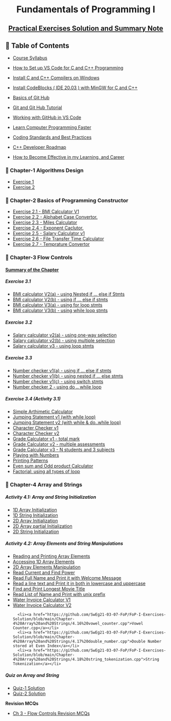 
<a name="readme-top"></a>

<div align="center">
  <h1><b> Fundamentals of Programming I </b></h1>
  <h2><b> <a href="https://github.com/SwEg21-03-07-FoP/FoP-I-Exercises-Solution"> Practical Exercises Solution and Summary Note</a></b></h2>
</div>


## 📗 Table of Contents

- [Course Syllabus](https://github.com/SwEg21-03-07-FoP/Course-Syllabus)
- [How to Set up VS Code for C and C++ Programming](https://www.youtube.com/watch?v=77v-Poud_io)
- [Install C and C++ Compilers on Windows](./Install_C_and_C++_Compilers_on-Windows.md)
- [Install CodeBlocks ( IDE 20.03 ) with MinGW for C and C++](https://www.youtube.com/watch?v=GWJqsmitR2I)
- [Basics of Git Hub](./GitHub_Basics.md)
- [Git and Git Hub Tutorial](https://github.com/SwEg21-03-07-FoP/Collaboration-Tools/blob/main/Git-and-Github.md)
- [Working with GitHub in VS Code](./Link_VScode_with_GitHub.md)
  
- [Learn Computer Programming Faster](https://github.com/SwEg21-03-07-FoP/Learn-Computer-Programming-Faster)
- [Coding Standards and Best Practices](https://github.com/SwEg21-03-07-FoP/Coding-Standards-and-Best-practices)
- [C++ Developer Roadmap](https://github.com/SwEg21-03-07-FoP/CppDeveloperRoadmap)

- [How to Become Effective in my Learning, and Career](https://github.com/SwEg21-03-07-FoP/Professional-skills) 
  
### 📖 Chapter-1 Algorithms Design
<ul>
  <li><a href="#">Exercise 1</a></li>
  <li><a href="#">Exercise 2</a></li>
</ul>

### 📖 Chapter-2 Basics of Programming Constructor
<ul>
   <li><a href="https://github.com/SwEg21-03-07-FoP/FoP-I-Exercises-Solution/blob/main/Chapter-2%20Basic%20Programming%20Constructors/1%20BMI%20calculator%20V1.cpp">Exercise 2.1 - BMI Calculator V1</a></li>
   <li><a href="https://github.com/SwEg21-03-07-FoP/FoP-I-Exercises-Solution/blob/main/Chapter-2%20Basic%20Programming%20Constructors/2%20alphabet%20case%20convertor.cpp">Exercise 2.2 - Alphabet Case Convertor.</a></li>
   <li><a href="https://github.com/SwEg21-03-07-FoP/FoP-I-Exercises-Solution/blob/main/Chapter-2%20Basic%20Programming%20Constructors/3%20miles%20calculator.cpp">Exercise 2.3 - Miles Calculator</a></li>
  <li><a href="https://github.com/SwEg21-03-07-FoP/FoP-I-Exercises-Solution/blob/main/Chapter-2%20Basic%20Programming%20Constructors/3%20miles%20calculator.cpp">Exercise 2.4 - Exponent Caclutor.</a></li>
  <li><a href="https://github.com/SwEg21-03-07-FoP/FoP-I-Exercises-Solution/blob/main/Chapter-2%20Basic%20Programming%20Constructors/5%20salary%20calculator%20v1.cpp">Exercise 2.5 - Salary Calculator v1</a></li>
  <li><a href="https://github.com/SwEg21-03-07-FoP/FoP-I-Exercises-Solution/blob/main/Chapter-2%20Basic%20Programming%20Constructors/6%20file%20transfer%20time%20calculator.cpp">Exercise 2.6 - File Transfer Time Calculator </a></li>
  <li><a href="https://github.com/SwEg21-03-07-FoP/FoP-I-Exercises-Solution/blob/main/Chapter-2%20Basic%20Programming%20Constructors/6%20temprature%20convertor.cpp">Exercise 2.7 - Temprature Convertor </a></li>
</ul>

### 📖 Chapter-3 Flow Controls

#### <a href="https://github.com/SwEg21-03-07-FoP/FoP-I-Exercises-Solution/blob/main/Chapter-3%20Flow%20Controls/3.0%20summary%20of%20chapter.md">Summary of the Chapter </a>

##### Exercise 3.1

<ul>
     <li><a href="https://github.com/SwEg21-03-07-FoP/FoP-I-Exercises-Solution/blob/main/Chapter-3%20Flow%20Controls/3.1 BMI calculator V2(a).cpp">BMI calculator V2(a) - using Nested if ... else if Stmts</a></li>
     <li><a href="https://github.com/SwEg21-03-07-FoP/FoP-I-Exercises-Solution/blob/main/Chapter-3%20Flow%20Controls/3.1 BMI calculator V2(b).cpp">BMI calculator V2(b) - using if ... else if stmts </a></li>
     <li><a href="https://github.com/SwEg21-03-07-FoP/FoP-I-Exercises-Solution/blob/main/Chapter-3%20Flow%20Controls/3.2 BMI calculator V3(a).cpp">BMI calculator V3(a) - using for loop stmts</a></li>
     <li><a href="https://github.com/SwEg21-03-07-FoP/FoP-I-Exercises-Solution/blob/main/Chapter-3%20Flow%20Controls/3.2 BMI calculator V3(b).cpp">BMI calculator V3(b) - using while loop stmts</a></li>
</ul>

  ##### Exercise 3.2
  
  <ul>
     <li><a href="https://github.com/SwEg21-03-07-FoP/FoP-I-Exercises-Solution/blob/main/Chapter-3%20Flow%20Controls/3.3 salary calculator v2(a).cpp">Salary calculator v2(a) - using one-way selection</a></li>
     <li><a href="https://github.com/SwEg21-03-07-FoP/FoP-I-Exercises-Solution/blob/main/Chapter-3%20Flow%20Controls/3.3 salary calculator v2(b).cpp">Salary calculator v2(b) - using multiple selection</a></li>
     <li><a href="https://github.com/SwEg21-03-07-FoP/FoP-I-Exercises-Solution/blob/main/Chapter-3%20Flow%20Controls/3.4 salary calculator v3.cpp">Salary calculator v3 - using loop stmts</a></li>
</ul>
  
 ##### Exercise 3.3
<ul>
       <li><a href="https://github.com/SwEg21-03-07-FoP/FoP-I-Exercises-Solution/blob/main/Chapter-3%20Flow%20Controls/3.5 number checker v1(a).cpp">Number checker v1(a) - using if ... else if stmts</a></li>
       <li><a href="https://github.com/SwEg21-03-07-FoP/FoP-I-Exercises-Solution/blob/main/Chapter-3%20Flow%20Controls/3.5 number checker v1(b).cpp">Number checker v1(b) - using nested if ... else stmts</a></li>
       <li><a href="https://github.com/SwEg21-03-07-FoP/FoP-I-Exercises-Solution/blob/main/Chapter-3%20Flow%20Controls/3.5 number checker v1(c).cpp">Number checker v1(c) - using switch stmts</a></li>
       <li><a href="https://github.com/SwEg21-03-07-FoP/FoP-I-Exercises-Solution/blob/main/Chapter-3%20Flow%20Controls/3.6 number checker v2.cpp">Number checker 2 - using do .. while loop</a></li>
</ul>

 ##### Exercise 3.4 (Activity 3.1)
<ul>
       <li><a href="https://github.com/SwEg21-03-07-FoP/FoP-I-Exercises-Solution/blob/main/Chapter-3%20Flow%20Controls/3.7%20simple%20calculator.cpp">Simple Arthimetic Calculator</a></li>
       <li><a href="https://github.com/SwEg21-03-07-FoP/FoP-I-Exercises-Solution/blob/main/Chapter-3%20Flow%20Controls/3.8%20jumping%20statement%20v1.cpp">Jumping Statement v1 (with while loop) </a></li>
       <li><a href="https://github.com/SwEg21-03-07-FoP/FoP-I-Exercises-Solution/blob/main/Chapter-3%20Flow%20Controls/3.8%20jumping%20statement%20v2.cpp">Jumping Statement v2 (with while & do..while loop) </a></li>
      <li><a href="https://github.com/SwEg21-03-07-FoP/FoP-I-Exercises-Solution/blob/main/Chapter-3%20Flow%20Controls/3.9%20character%20checker%20v1.cpp">Character Checker v1</a></li>
      <li><a href="https://github.com/SwEg21-03-07-FoP/FoP-I-Exercises-Solution/blob/main/Chapter-3%20Flow%20Controls/3.9%20character%20checker%20v2.cpp">Character Checker v2</a></li>
      <li><a href="https://github.com/SwEg21-03-07-FoP/FoP-I-Exercises-Solution/blob/main/Chapter-3%20Flow%20Controls/3.10%20grade%20calculator%20v1.cpp">Grade Calculator v1 - total mark </a></li>
      <li><a href="https://github.com/SwEg21-03-07-FoP/FoP-I-Exercises-Solution/blob/main/Chapter-3%20Flow%20Controls/3.10%20grade%20calculator%20v2.cpp">Grade Calculator v2 - multiple assessments </a></li>
      <li><a href="https://github.com/SwEg21-03-07-FoP/FoP-I-Exercises-Solution/blob/main/Chapter-3%20Flow%20Controls/3.10%20grade%20calculator%20v2.cpp">Grade Calculator v3 - N students and 3 subjects </a></li>
      <li><a href="https://github.com/SwEg21-03-07-FoP/FoP-I-Exercises-Solution/blob/main/Chapter-3%20Flow%20Controls/3.11%20playing%20with%20numbers.cpp">Playing with Numbers </a></li>
      <li><a href="https://github.com/SwEg21-03-07-FoP/FoP-I-Exercises-Solution/blob/main/Chapter-3%20Flow%20Controls/3.12%20printing%20patterns.cpp">Printing Patterns </a></li>
      <li><a href="https://github.com/SwEg21-03-07-FoP/FoP-I-Exercises-Solution/blob/main/Chapter-3%20Flow%20Controls/3.13 evn sum and odd product.cpp">Even sum and Odd product Calculator </a></li>
      <li><a href="https://github.com/SwEg21-03-07-FoP/FoP-I-Exercises-Solution/blob/main/Chapter-3%20Flow%20Controls/3.14 factorial.cpp">Factorial: using all types of loop </a></li>
</ul>

### 📖 Chapter-4 Array and Strings

 ##### Activity 4.1: Array and String Initialization
 <ul>
      <li><a href="https://github.com/SwEg21-03-07-FoP/FoP-I-Exercises-Solution/blob/main/Chapter-4%20Array%20and%20Strings/4.1%201D%20array%20initalization.cpp">1D Array Initialization</a></li>
       <li><a href="https://github.com/SwEg21-03-07-FoP/FoP-I-Exercises-Solution/blob/main/Chapter-4%20Array%20and%20Strings/4.2%201D%20string%20initalization.cpp">1D String Initialization</a></li>
      <li><a href="https://github.com/SwEg21-03-07-FoP/FoP-I-Exercises-Solution/blob/main/Chapter-4%20Array%20and%20Strings/4.3%202D%20array%20initalization.cpp">2D Array Initialization</a></li>
      <li><a href="https://github.com/SwEg21-03-07-FoP/FoP-I-Exercises-Solution/blob/main/Chapter-4%20Array%20and%20Strings/4.7%202D%20array%20partial%20initialization.cpp">2D Array partial Initialization</a></li>
      <li><a href="https://github.com/SwEg21-03-07-FoP/FoP-I-Exercises-Solution/blob/main/Chapter-4%20Array%20and%20Strings/4.4%202D%20string%20initalization.cpp">2D String Initialization</a></li>
 </ul>

 ##### Activity 4.2: Array Elements and String Manipulations
 <ul>
      <li><a href="https://github.com/SwEg21-03-07-FoP/FoP-I-Exercises-Solution/blob/main/Chapter-4%20Array%20and%20Strings/4.5%20read_and_print_array_elements.cpp">Reading and Printing Array Elements</a></li>
      <li><a href="https://github.com/SwEg21-03-07-FoP/FoP-I-Exercises-Solution/blob/main/Chapter-4%20Array%20and%20Strings/4.6%20accessing%201D%20array%20elements.cpp">Accessing 1D Array Elements</a></li>
      <li><a href="https://github.com/SwEg21-03-07-FoP/FoP-I-Exercises-Solution/blob/main/Chapter-4%20Array%20and%20Strings/4.8%202D%20array%20element%20manipulation.cpp">2D Array Elements Manipulation</a></li>
      <li><a href="https://github.com/SwEg21-03-07-FoP/FoP-I-Exercises-Solution/blob/main/Chapter-4%20Array%20and%20Strings/4.9%20power%20and%20current%20calculator.cpp">Read Current and Find Power</a></li>
      <li><a href="https://github.com/SwEg21-03-07-FoP/FoP-I-Exercises-Solution/blob/main/Chapter-4%20Array%20and%20Strings/4.10%20read%20and%20print%20string.cpp">Read Full Name and Print it with Welcome Message</a></li>
      <li><a href="https://github.com/SwEg21-03-07-FoP/FoP-I-Exercises-Solution/blob/main/Chapter-4%20Array%20and%20Strings/4.11%20print%20string%20in%20lowercase%20and%20uppercase.cpp">Read a line text and Print it in both in lowercase and uppercase</a></li>
      <li><a href="https://github.com/SwEg21-03-07-FoP/FoP-I-Exercises-Solution/blob/main/Chapter-4%20Array%20and%20Strings/4.12%20print%20longest%20movie%20titles.cpp">Find and Print Longest Movie Title</a></li>
      <li><a href="https://github.com/SwEg21-03-07-FoP/FoP-I-Exercises-Solution/blob/main/Chapter-4%20Array%20and%20Strings/4.13%20read%20students%20name.cpp">Read List of Name and Print with unix prefix</a></li>
      <li><a href="https://github.com/SwEg21-03-07-FoP/FoP-I-Exercises-Solution/blob/main/Chapter-4%20Array%20and%20Strings/4.14%20Water_bill_invoice_v1.cpp">Water Invoice Calculator V1</a></li>
      <li><a href="https://github.com/SwEg21-03-07-FoP/FoP-I-Exercises-Solution/blob/main/Chapter-4%20Array%20and%20Strings/4.15%20Water_bill_invoice_v2.cpp">Water Invoice Calculator V2</a></li>
   
      <li><a href="https://github.com/SwEg21-03-07-FoP/FoP-I-Exercises-Solution/blob/main/Chapter-4%20Array%20and%20Strings/4.16%20vowel_counter.cpp">Vowel Counter.cpp</a></li>
      <li><a href="https://github.com/SwEg21-03-07-FoP/FoP-I-Exercises-Solution/blob/main/Chapter-4%20Array%20and%20Strings/4.17%20double_number.cpp">Double Number stored at Even Index</a></li>
      <li><a href="https://github.com/SwEg21-03-07-FoP/FoP-I-Exercises-Solution/blob/main/Chapter-4%20Array%20and%20Strings/4.18%20string_tokenization.cpp">String Tokenization</a></li>
 </ul>

 ##### Quiz on Array and String

 <ul>
    <li><a href="https://github.com/SwEg21-03-07-FoP/FoP-I-Exercises-Solution/blob/main/Chapter-4%20Array%20and%20Strings/quiz1-solution.cpp">Quiz-1 Solution</a></li>
    <li><a href="https://github.com/SwEg21-03-07-FoP/FoP-I-Exercises-Solution/blob/main/Chapter-4%20Array%20and%20Strings/quiz2-solution.cpp">Quiz-2 Solution</a></li>
 </ul> 

<b>Revision MCQs</b>
<ul>
  <li><a href="https://github.com/SwEg21-03-07-FoP/FoP-I-Exercises-Solution/blob/main/MCQs%20-%20Review%20Questions/MCQ%20-%20Flow%20controls.md">Ch 3 - Flow Controls Revision MCQs</a></li>
</ul>
